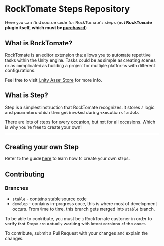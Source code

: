 # RockTomate Steps Repository

Here you can find source code for RockTomate's steps (**not RockTomate plugin itself, which must be [purchased](http://u3d.as/1EfM)**)

## What is RockTomate?

RockTomate is an editor extension that allows you to automate repetitive tasks within the Unity engine. Tasks could be as simple as creating scenes or as complicated as building a project for multiple platforms with different configurations.

Feel free to visit [Unity Asset Store](http://u3d.as/1EfM) for more info.

## What is Step?

Step is a simplest instruction that RockTomate recognizes. It stores a logic and parameters which then get invoked during execution of a Job.

There are lots of steps for every occasion, but not for all occasions. Which is why you're free to create your own!

---

## Creating your own Step

Refer to the guide [here](https://rocktomate-docs.onrender.com/advanced/creating-step) to learn how to create your own steps.

## Contributing

### Branches

* `stable` - contains stable source code
* `develop` - contains in-progress code, this is where most of development occurs. From time to time, this branch gets merged into `stable` branch.

To be able to contribute, you must be a RockTomate customer in order to verify that Steps are actually working with latest versions of the asset.

To contribute, submit a Pull Request with your changes and explain the changes.
